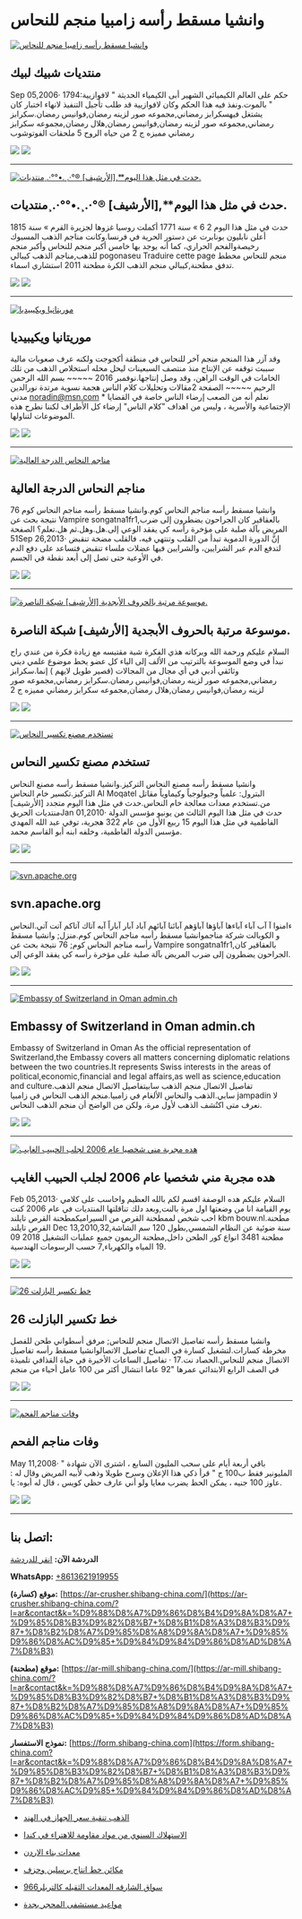 # وانشيا مسقط رأسه زامبيا منجم للنحاس

<a href="https://swt.shibang-china.com/?l=ar&img&k=%D9%88%D8%A7%D9%86%D8%B4%D9%8A%D8%A7+%D9%85%D8%B3%D9%82%D8%B7+%D8%B1%D8%A3%D8%B3%D9%87+%D8%B2%D8%A7%D9%85%D8%A8%D9%8A%D8%A7+%D9%85%D9%86%D8%AC%D9%85+%D9%84%D9%84%D9%86%D8%AD%D8%A7%D8%B3" target="_blank">![وانشيا مسقط رأسه زامبيا منجم للنحاس](http://static.shibang-china.com/all-800x300/1119.jpg)</a>

## منتديات شبيك لبيك
Sep 05,2006· 1794:حكم على العالم الكيميائى الشهير أبى الكيمياء الحديثة " لافوازيية " بالموت.ونفذ فيه هذا الحكم وكان لافوازيية قد طلب تأجيل التنفيذ لانهاء اختبار كان يشتغل فيهسكرابز رمضاني,مجموعه صور لزينه رمضان,فوانيس رمضان.سكرابز رمضاني,مجموعه صور لزينه رمضان,فوانيس رمضان,هلال رمضان,مجموعه سكرابز رمضاني مميزه ج 2 من حياه الروح 5 ملحقات الفوتوشوب


<a href="https://whatsapp.shibangsoft.com/WhatsApp.php" target="_blank" title="WhatsApp">![](http://static.shibang-china.com/icon/whatsapp.png)</a> <a href="https://swt.shibang-china.com/?l=ar&icon&k=%D9%88%D8%A7%D9%86%D8%B4%D9%8A%D8%A7+%D9%85%D8%B3%D9%82%D8%B7+%D8%B1%D8%A3%D8%B3%D9%87+%D8%B2%D8%A7%D9%85%D8%A8%D9%8A%D8%A7+%D9%85%D9%86%D8%AC%D9%85+%D9%84%D9%84%D9%86%D8%AD%D8%A7%D8%B3" target="_blank">![](http://static.shibang-china.com/icon/chat-ar.png)</a>

---

<a href="https://swt.shibang-china.com/?l=ar&img&k=%D9%88%D8%A7%D9%86%D8%B4%D9%8A%D8%A7+%D9%85%D8%B3%D9%82%D8%B7+%D8%B1%D8%A3%D8%B3%D9%87+%D8%B2%D8%A7%D9%85%D8%A8%D9%8A%D8%A7+%D9%85%D9%86%D8%AC%D9%85+%D9%84%D9%84%D9%86%D8%AD%D8%A7%D8%B3" target="_blank">![حدث في مثل هذا اليوم**,[الأرشيف] ®°·.¸.•°°·.¸منتديات.](http://static.shibang-china.com/all-800x300/1062.jpg)</a>

## حدث في مثل هذا اليوم**,[الأرشيف] ®°·.¸.•°°·.¸منتديات.
حدث في مثل هذا اليوم 2 6 » سنة 1771 أكملت روسيا غزوها لجزيرة القرم » سنة 1815 أعلن نابليون بونابرت عن دستور الحرية في فرنسا.وكانت مناجم الذهب المسبوك رخيصةوالفحم الحراري، كما أنه يوجد بها خامس أكبر منجم للنحاس وأكبر منجم للذهب,مناجم الذهب كيبالي pogonaseu Traduire cette page منجم للنحاس مخطط تدفق مطحنة,كيبالي منجم الذهب الكرة مطحنة 2011 استشاري اسماء.


<a href="https://whatsapp.shibangsoft.com/WhatsApp.php" target="_blank" title="WhatsApp">![](http://static.shibang-china.com/icon/whatsapp.png)</a> <a href="https://swt.shibang-china.com/?l=ar&icon&k=%D9%88%D8%A7%D9%86%D8%B4%D9%8A%D8%A7+%D9%85%D8%B3%D9%82%D8%B7+%D8%B1%D8%A3%D8%B3%D9%87+%D8%B2%D8%A7%D9%85%D8%A8%D9%8A%D8%A7+%D9%85%D9%86%D8%AC%D9%85+%D9%84%D9%84%D9%86%D8%AD%D8%A7%D8%B3" target="_blank">![](http://static.shibang-china.com/icon/chat-ar.png)</a>

---

<a href="https://swt.shibang-china.com/?l=ar&img&k=%D9%88%D8%A7%D9%86%D8%B4%D9%8A%D8%A7+%D9%85%D8%B3%D9%82%D8%B7+%D8%B1%D8%A3%D8%B3%D9%87+%D8%B2%D8%A7%D9%85%D8%A8%D9%8A%D8%A7+%D9%85%D9%86%D8%AC%D9%85+%D9%84%D9%84%D9%86%D8%AD%D8%A7%D8%B3" target="_blank">![موريتانيا ويكيبيديا](http://static.shibang-china.com/all-800x300/1452.jpg)</a>

## موريتانيا ويكيبيديا
وقد آزر هذا المنجم منجم آخر للنحاس في منطقة أكجوجت ولكنه عرف صعوبات مالية سببت توقفه عن الإنتاج منذ منتصف السبعينات ليحل محله استخلاص الذهب من تلك الخامات في الوقت الراهن، وقد وصل إنتاجها.نوفمبر 2016 ~~~~~ بسم الله الرحمن الرحيم ~~~~~ الصفحة 2مقالات وتحليلات كلام الناس هجمة نسوية مرتدة نورالدين مدني noradin@msn.com * نعلم أنه من الصعب إرضاء الناس خاصة في القضايا الإجتماعية والأسرية ، وليس من اهداف "كلام الناس" إرضاء كل الأطراف لكننا نطرح هذه الموضوعات لتناولها.


<a href="https://whatsapp.shibangsoft.com/WhatsApp.php" target="_blank" title="WhatsApp">![](http://static.shibang-china.com/icon/whatsapp.png)</a> <a href="https://swt.shibang-china.com/?l=ar&icon&k=%D9%88%D8%A7%D9%86%D8%B4%D9%8A%D8%A7+%D9%85%D8%B3%D9%82%D8%B7+%D8%B1%D8%A3%D8%B3%D9%87+%D8%B2%D8%A7%D9%85%D8%A8%D9%8A%D8%A7+%D9%85%D9%86%D8%AC%D9%85+%D9%84%D9%84%D9%86%D8%AD%D8%A7%D8%B3" target="_blank">![](http://static.shibang-china.com/icon/chat-ar.png)</a>

---

<a href="https://swt.shibang-china.com/?l=ar&img&k=%D9%88%D8%A7%D9%86%D8%B4%D9%8A%D8%A7+%D9%85%D8%B3%D9%82%D8%B7+%D8%B1%D8%A3%D8%B3%D9%87+%D8%B2%D8%A7%D9%85%D8%A8%D9%8A%D8%A7+%D9%85%D9%86%D8%AC%D9%85+%D9%84%D9%84%D9%86%D8%AD%D8%A7%D8%B3" target="_blank">![مناجم النحاس الدرجة العالية](http://static.shibang-china.com/all-800x300/496.jpg)</a>

## مناجم النحاس الدرجة العالية
وانشيا مسقط رأسه مناجم النحاس كوم.وانشيا مسقط رأسه مناجم النحاس كوم 76 نتيجة بحث عن Vampire songatna1fr1,بالعقاقير كان الجراحون يضطرون إلى ضرب المريض بآلة صلبة على مؤخرة رأسه كي يفقد الوعي إلى.هل.وهل.ثم هل.تعلم؟ الصفحة 51Sep 26,2013· إنَّ الدورة الدموية تبدأ من القلب وتنتهي فيه، فالقلب مضخة تنقبض لتدفع الدم عبر الشرايين، والشرايين فيها عضلات ملساء تنقبض فتساعد على دفع الدم في الأوعية حتى تصل إلى أبعد نقطة في الجسم.


<a href="https://whatsapp.shibangsoft.com/WhatsApp.php" target="_blank" title="WhatsApp">![](http://static.shibang-china.com/icon/whatsapp.png)</a> <a href="https://swt.shibang-china.com/?l=ar&icon&k=%D9%88%D8%A7%D9%86%D8%B4%D9%8A%D8%A7+%D9%85%D8%B3%D9%82%D8%B7+%D8%B1%D8%A3%D8%B3%D9%87+%D8%B2%D8%A7%D9%85%D8%A8%D9%8A%D8%A7+%D9%85%D9%86%D8%AC%D9%85+%D9%84%D9%84%D9%86%D8%AD%D8%A7%D8%B3" target="_blank">![](http://static.shibang-china.com/icon/chat-ar.png)</a>

---

<a href="https://swt.shibang-china.com/?l=ar&img&k=%D9%88%D8%A7%D9%86%D8%B4%D9%8A%D8%A7+%D9%85%D8%B3%D9%82%D8%B7+%D8%B1%D8%A3%D8%B3%D9%87+%D8%B2%D8%A7%D9%85%D8%A8%D9%8A%D8%A7+%D9%85%D9%86%D8%AC%D9%85+%D9%84%D9%84%D9%86%D8%AD%D8%A7%D8%B3" target="_blank">![موسوعة مرتبة بالحروف الأبجدية [الأرشيف] شبكة الناصرة.](http://static.shibang-china.com/all-800x300/119.jpg)</a>

## موسوعة مرتبة بالحروف الأبجدية [الأرشيف] شبكة الناصرة.
السلام عليكم ورحمة الله وبركاته هذي الفكرة شبة مقتبسه مع زيادة فكرة من عندي راح نبدأ في وضع الموسوعة بالترتيب من الألف إلى الياء كل عضو يحط موضوع علمي ديني وثائقي أدبي في أي مجال من المجالات (قصير طويل لايهم ) إنما.سكرابز رمضاني,مجموعه صور لزينه رمضان,فوانيس رمضان.سكرابز رمضاني,مجموعه صور لزينه رمضان,فوانيس رمضان,هلال رمضان,مجموعه سكرابز رمضاني مميزه ج 2


<a href="https://whatsapp.shibangsoft.com/WhatsApp.php" target="_blank" title="WhatsApp">![](http://static.shibang-china.com/icon/whatsapp.png)</a> <a href="https://swt.shibang-china.com/?l=ar&icon&k=%D9%88%D8%A7%D9%86%D8%B4%D9%8A%D8%A7+%D9%85%D8%B3%D9%82%D8%B7+%D8%B1%D8%A3%D8%B3%D9%87+%D8%B2%D8%A7%D9%85%D8%A8%D9%8A%D8%A7+%D9%85%D9%86%D8%AC%D9%85+%D9%84%D9%84%D9%86%D8%AD%D8%A7%D8%B3" target="_blank">![](http://static.shibang-china.com/icon/chat-ar.png)</a>

---

<a href="https://swt.shibang-china.com/?l=ar&img&k=%D9%88%D8%A7%D9%86%D8%B4%D9%8A%D8%A7+%D9%85%D8%B3%D9%82%D8%B7+%D8%B1%D8%A3%D8%B3%D9%87+%D8%B2%D8%A7%D9%85%D8%A8%D9%8A%D8%A7+%D9%85%D9%86%D8%AC%D9%85+%D9%84%D9%84%D9%86%D8%AD%D8%A7%D8%B3" target="_blank">![تستخدم مصنع تكسير النحاس](http://static.shibang-china.com/all-800x300/627.jpg)</a>

## تستخدم مصنع تكسير النحاس
وانشيا مسقط رأسه مصنع النحاس التركيز.وانشيا مسقط رأسه مصنع النحاس التركيز.تكسير خام النحاس Al Moqatel البترول: علمياً وجيولوجياً وكيماوياً مقاتل من.تستخدم معدات معالجة خام النحاس.حدث في مثل هذا اليوم متجدد [الأرشيف] منتديات الحريقJan 01,2010· حدث في مثل هذا اليوم الثالث من يونيو مؤسس الدولة الفاطمية في مثل هذا اليوم 15 ربيع الأول من عام 322 هجرية، توفي عبد الله المهدي مؤسس الدولة الفاطمية، وخلفه ابنه أبو القاسم محمد.


<a href="https://whatsapp.shibangsoft.com/WhatsApp.php" target="_blank" title="WhatsApp">![](http://static.shibang-china.com/icon/whatsapp.png)</a> <a href="https://swt.shibang-china.com/?l=ar&icon&k=%D9%88%D8%A7%D9%86%D8%B4%D9%8A%D8%A7+%D9%85%D8%B3%D9%82%D8%B7+%D8%B1%D8%A3%D8%B3%D9%87+%D8%B2%D8%A7%D9%85%D8%A8%D9%8A%D8%A7+%D9%85%D9%86%D8%AC%D9%85+%D9%84%D9%84%D9%86%D8%AD%D8%A7%D8%B3" target="_blank">![](http://static.shibang-china.com/icon/chat-ar.png)</a>

---

<a href="https://swt.shibang-china.com/?l=ar&img&k=%D9%88%D8%A7%D9%86%D8%B4%D9%8A%D8%A7+%D9%85%D8%B3%D9%82%D8%B7+%D8%B1%D8%A3%D8%B3%D9%87+%D8%B2%D8%A7%D9%85%D8%A8%D9%8A%D8%A7+%D9%85%D9%86%D8%AC%D9%85+%D9%84%D9%84%D9%86%D8%AD%D8%A7%D8%B3" target="_blank">![svn.apache.org](http://static.shibang-china.com/all-800x300/678.jpg)</a>

## svn.apache.org
ءامنوا آ آب آباء آباءها آباؤها آباؤهم آبائنا آبائهم آباد آبار آباراً آبه آتاك آتاكم آتت آتي.النحاس و الكوبالت شركة مناجموانشيا مسقط رأسه مناجم النحاس كوم.منزل; وانشيا مسقط رأسه مناجم النحاس كوم; 76 نتيجة بحث عن Vampire songatna1fr1,بالعقاقير كان الجراحون يضطرون إلى ضرب المريض بآلة صلبة على مؤخرة رأسه كي يفقد الوعي إلى.


<a href="https://whatsapp.shibangsoft.com/WhatsApp.php" target="_blank" title="WhatsApp">![](http://static.shibang-china.com/icon/whatsapp.png)</a> <a href="https://swt.shibang-china.com/?l=ar&icon&k=%D9%88%D8%A7%D9%86%D8%B4%D9%8A%D8%A7+%D9%85%D8%B3%D9%82%D8%B7+%D8%B1%D8%A3%D8%B3%D9%87+%D8%B2%D8%A7%D9%85%D8%A8%D9%8A%D8%A7+%D9%85%D9%86%D8%AC%D9%85+%D9%84%D9%84%D9%86%D8%AD%D8%A7%D8%B3" target="_blank">![](http://static.shibang-china.com/icon/chat-ar.png)</a>

---

<a href="https://swt.shibang-china.com/?l=ar&img&k=%D9%88%D8%A7%D9%86%D8%B4%D9%8A%D8%A7+%D9%85%D8%B3%D9%82%D8%B7+%D8%B1%D8%A3%D8%B3%D9%87+%D8%B2%D8%A7%D9%85%D8%A8%D9%8A%D8%A7+%D9%85%D9%86%D8%AC%D9%85+%D9%84%D9%84%D9%86%D8%AD%D8%A7%D8%B3" target="_blank">![Embassy of Switzerland in Oman admin.ch](http://static.shibang-china.com/all-800x300/697.jpg)</a>

## Embassy of Switzerland in Oman admin.ch
Embassy of Switzerland in Oman As the official representation of Switzerland,the Embassy covers all matters concerning diplomatic relations between the two countries.It represents Swiss interests in the areas of political,economic,financial and legal affairs,as well as science,education and culture.تفاصيل الاتصال منجم الذهب سابيتفاصيل الاتصال منجم الذهب سابي.الذهب والنحاس الألغام في زامبيا.منجم الذهب النحاس في زامبيا jampadin لا نعرف متى اكتُشف الذهب لأول مرة، ولكن من الواضح أن منجم الذهب النحاس.


<a href="https://whatsapp.shibangsoft.com/WhatsApp.php" target="_blank" title="WhatsApp">![](http://static.shibang-china.com/icon/whatsapp.png)</a> <a href="https://swt.shibang-china.com/?l=ar&icon&k=%D9%88%D8%A7%D9%86%D8%B4%D9%8A%D8%A7+%D9%85%D8%B3%D9%82%D8%B7+%D8%B1%D8%A3%D8%B3%D9%87+%D8%B2%D8%A7%D9%85%D8%A8%D9%8A%D8%A7+%D9%85%D9%86%D8%AC%D9%85+%D9%84%D9%84%D9%86%D8%AD%D8%A7%D8%B3" target="_blank">![](http://static.shibang-china.com/icon/chat-ar.png)</a>

---

<a href="https://swt.shibang-china.com/?l=ar&img&k=%D9%88%D8%A7%D9%86%D8%B4%D9%8A%D8%A7+%D9%85%D8%B3%D9%82%D8%B7+%D8%B1%D8%A3%D8%B3%D9%87+%D8%B2%D8%A7%D9%85%D8%A8%D9%8A%D8%A7+%D9%85%D9%86%D8%AC%D9%85+%D9%84%D9%84%D9%86%D8%AD%D8%A7%D8%B3" target="_blank">![هده مجربة مني شخصيا عام 2006 لجلب الحبيب الغايب](http://static.shibang-china.com/all-800x300/1279.jpg)</a>

## هده مجربة مني شخصيا عام 2006 لجلب الحبيب الغايب
Feb 05,2013· السلام عليكم هده الوصفة اقسم لكم بالله العظيم واحاسب على كلامي يوم القيامة انا من وضعتها اول مرة بالنت,وبعد دلك تناقلتها المنتديات في عام 2006 كنت احب شخص لممطحنة القرص من السيراميكمطحنة القرص تايلند kbm bouw.nl.مطحنة القرص تايلند Dec 13,2010,32,سنة ضوئية عن النظام الشمسي,بطول 120 سم الشاشة مطحنة 3481 انواع كور الطحن داخل,مطحنة الريمون جميع عمليات التشغيل 2018 09 19 المياه والكهرباء,7 حسب الرسومات الهندسية.


<a href="https://whatsapp.shibangsoft.com/WhatsApp.php" target="_blank" title="WhatsApp">![](http://static.shibang-china.com/icon/whatsapp.png)</a> <a href="https://swt.shibang-china.com/?l=ar&icon&k=%D9%88%D8%A7%D9%86%D8%B4%D9%8A%D8%A7+%D9%85%D8%B3%D9%82%D8%B7+%D8%B1%D8%A3%D8%B3%D9%87+%D8%B2%D8%A7%D9%85%D8%A8%D9%8A%D8%A7+%D9%85%D9%86%D8%AC%D9%85+%D9%84%D9%84%D9%86%D8%AD%D8%A7%D8%B3" target="_blank">![](http://static.shibang-china.com/icon/chat-ar.png)</a>

---

<a href="https://swt.shibang-china.com/?l=ar&img&k=%D9%88%D8%A7%D9%86%D8%B4%D9%8A%D8%A7+%D9%85%D8%B3%D9%82%D8%B7+%D8%B1%D8%A3%D8%B3%D9%87+%D8%B2%D8%A7%D9%85%D8%A8%D9%8A%D8%A7+%D9%85%D9%86%D8%AC%D9%85+%D9%84%D9%84%D9%86%D8%AD%D8%A7%D8%B3" target="_blank">![خط تكسير البازلت 26](http://static.shibang-china.com/all-800x300/1355.jpg)</a>

## خط تكسير البازلت 26
وانشيا مسقط رأسه تفاصيل الاتصال منجم للنحاس; مرفق أسطواني طحن للفصل مخرطة كسارات.لتشغيل كسارة في الصباح تفاصيل الاتصالوانشيا مسقط رأسه تفاصيل الاتصال منجم للنحاس.الحصاد نت.17 · تفاصيل الساعات الأخيرة في حياة القذافي تلميذة في الصف الرابع الابتدائي عمرها "92 عاما انتشال أكثر من 100 عامل أحياء من منجم


<a href="https://whatsapp.shibangsoft.com/WhatsApp.php" target="_blank" title="WhatsApp">![](http://static.shibang-china.com/icon/whatsapp.png)</a> <a href="https://swt.shibang-china.com/?l=ar&icon&k=%D9%88%D8%A7%D9%86%D8%B4%D9%8A%D8%A7+%D9%85%D8%B3%D9%82%D8%B7+%D8%B1%D8%A3%D8%B3%D9%87+%D8%B2%D8%A7%D9%85%D8%A8%D9%8A%D8%A7+%D9%85%D9%86%D8%AC%D9%85+%D9%84%D9%84%D9%86%D8%AD%D8%A7%D8%B3" target="_blank">![](http://static.shibang-china.com/icon/chat-ar.png)</a>

---

<a href="https://swt.shibang-china.com/?l=ar&img&k=%D9%88%D8%A7%D9%86%D8%B4%D9%8A%D8%A7+%D9%85%D8%B3%D9%82%D8%B7+%D8%B1%D8%A3%D8%B3%D9%87+%D8%B2%D8%A7%D9%85%D8%A8%D9%8A%D8%A7+%D9%85%D9%86%D8%AC%D9%85+%D9%84%D9%84%D9%86%D8%AD%D8%A7%D8%B3" target="_blank">![وفات مناجم الفحم](http://static.shibang-china.com/all-800x300/86.jpg)</a>

## وفات مناجم الفحم
May 11,2008· " باقي أربعة أيام على سحب المليون السابع ، اشترى الآن شهادة المليونير فقط ب100 ج " قرأ ذكي هذا الإعلان وسرح طويلا وذهب لأبيه المريض وقال له : عاوز 100 جنيه ، يمكن الحظ يضرب معايا ولو أني عارف حظي كويس ، قال له أبوه: يا.

<a href="https://whatsapp.shibangsoft.com/WhatsApp.php" target="_blank" title="WhatsApp">![](http://static.shibang-china.com/icon/whatsapp.png)</a> <a href="https://swt.shibang-china.com/?l=ar&icon&k=%D9%88%D8%A7%D9%86%D8%B4%D9%8A%D8%A7+%D9%85%D8%B3%D9%82%D8%B7+%D8%B1%D8%A3%D8%B3%D9%87+%D8%B2%D8%A7%D9%85%D8%A8%D9%8A%D8%A7+%D9%85%D9%86%D8%AC%D9%85+%D9%84%D9%84%D9%86%D8%AD%D8%A7%D8%B3" target="_blank">![](http://static.shibang-china.com/icon/chat-ar.png)</a>

---
## اتصل بنا:

**الدردشة الآن:** [انقر للدردشة](https://swt.shibang-china.com?l=ar&contact&k=%D9%88%D8%A7%D9%86%D8%B4%D9%8A%D8%A7+%D9%85%D8%B3%D9%82%D8%B7+%D8%B1%D8%A3%D8%B3%D9%87+%D8%B2%D8%A7%D9%85%D8%A8%D9%8A%D8%A7+%D9%85%D9%86%D8%AC%D9%85+%D9%84%D9%84%D9%86%D8%AD%D8%A7%D8%B3)

**WhatsApp:**  [+8613621919955](https://whatsapp.shibangsoft.com/WhatsApp.php)

**موقع (كسارة):** [https://ar-crusher.shibang-china.com/](https://ar-crusher.shibang-china.com/?l=ar&contact&k=%D9%88%D8%A7%D9%86%D8%B4%D9%8A%D8%A7+%D9%85%D8%B3%D9%82%D8%B7+%D8%B1%D8%A3%D8%B3%D9%87+%D8%B2%D8%A7%D9%85%D8%A8%D9%8A%D8%A7+%D9%85%D9%86%D8%AC%D9%85+%D9%84%D9%84%D9%86%D8%AD%D8%A7%D8%B3)

**موقع (مطحنة):** [https://ar-mill.shibang-china.com/](https://ar-mill.shibang-china.com/?l=ar&contact&k=%D9%88%D8%A7%D9%86%D8%B4%D9%8A%D8%A7+%D9%85%D8%B3%D9%82%D8%B7+%D8%B1%D8%A3%D8%B3%D9%87+%D8%B2%D8%A7%D9%85%D8%A8%D9%8A%D8%A7+%D9%85%D9%86%D8%AC%D9%85+%D9%84%D9%84%D9%86%D8%AD%D8%A7%D8%B3)

**نموذج الاستفسار:** [https://form.shibang-china.com](https://form.shibang-china.com?l=ar&contact&k=%D9%88%D8%A7%D9%86%D8%B4%D9%8A%D8%A7+%D9%85%D8%B3%D9%82%D8%B7+%D8%B1%D8%A3%D8%B3%D9%87+%D8%B2%D8%A7%D9%85%D8%A8%D9%8A%D8%A7+%D9%85%D9%86%D8%AC%D9%85+%D9%84%D9%84%D9%86%D8%AD%D8%A7%D8%B3)

* [الذهب تنقية سعر الجهاز في الهند](../7/%D8%A7%D9%84%D8%B0%D9%87%D8%A8%20%D8%AA%D9%86%D9%82%D9%8A%D8%A9%20%D8%B3%D8%B9%D8%B1%20%D8%A7%D9%84%D8%AC%D9%87%D8%A7%D8%B2%20%D9%81%D9%8A%20%D8%A7%D9%84%D9%87%D9%86%D8%AF.md)

* [الاستهلاك السنوي من مواد مقاومة للاهتراء في كندا](../10/%D8%A7%D9%84%D8%A7%D8%B3%D8%AA%D9%87%D9%84%D8%A7%D9%83%20%D8%A7%D9%84%D8%B3%D9%86%D9%88%D9%8A%20%D9%85%D9%86%20%D9%85%D9%88%D8%A7%D8%AF%20%D9%85%D9%82%D8%A7%D9%88%D9%85%D8%A9%20%D9%84%D9%84%D8%A7%D9%87%D8%AA%D8%B1%D8%A7%D8%A1%20%D9%81%D9%8A%20%D9%83%D9%86%D8%AF%D8%A7.md)

* [معدات بناء الاردن](../6/%D9%85%D8%B9%D8%AF%D8%A7%D8%AA%20%D8%A8%D9%86%D8%A7%D8%A1%20%D8%A7%D9%84%D8%A7%D8%B1%D8%AF%D9%86.md)

* [مكائن خط انتاج برسلين وحزف](../7/%D9%85%D9%83%D8%A7%D8%A6%D9%86%20%D8%AE%D8%B7%20%D8%A7%D9%86%D8%AA%D8%A7%D8%AC%20%D8%A8%D8%B1%D8%B3%D9%84%D9%8A%D9%86%20%D9%88%D8%AD%D8%B2%D9%81.md)

* [سواق الشارقه المعدات الثقيله كالتربلر966](../7/%D8%B3%D9%88%D8%A7%D9%82%20%D8%A7%D9%84%D8%B4%D8%A7%D8%B1%D9%82%D9%87%20%D8%A7%D9%84%D9%85%D8%B9%D8%AF%D8%A7%D8%AA%20%D8%A7%D9%84%D8%AB%D9%82%D9%8A%D9%84%D9%87%20%D9%83%D8%A7%D9%84%D8%AA%D8%B1%D8%A8%D9%84%D8%B1966.md)

* [مواعيد مستشفى المحجر بجدة](../6/%D9%85%D9%88%D8%A7%D8%B9%D9%8A%D8%AF%20%D9%85%D8%B3%D8%AA%D8%B4%D9%81%D9%89%20%D8%A7%D9%84%D9%85%D8%AD%D8%AC%D8%B1%20%D8%A8%D8%AC%D8%AF%D8%A9.md)